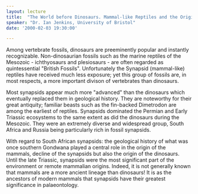 ```yaml
---
layout: lecture
title:  "The World before Dinosaurs. Mammal-like Reptiles and the Origin of Mammals - the Neglected Fossils"
speaker: "Dr. Ian Jenkins, University of Bristol"
date: '2000-02-03 19:30:00'

---
```

Among vertebrate fossils, dinosaurs are preeminently popular and instantly recognizable. Non-dinosaurian fossils such as the marine reptiles of the Mesozoic - ichthyosaurs and plesiosaurs - are often regarded as quintessential "British Fossils". Unfortunately the Synapsid (mammal-like) reptiles have received much less exposure; yet this group of fossils are, in most respects, a more important divison of vertebrates than dinosaurs.

Most synapsids appear much more "advanced" than the dinosaurs which eventually replaced them in geological history. They are noteworthy for their great antiquity; familiar beasts such as the fin-backed Dimetrodon are among the earliest of reptiles. Synapsids dominated the Permian and Early Triassic ecosystems to the same extent as did the dinosaurs during the Mesozoic. They were an extremely diverse and widespread group, South Africa and Russia being particularly rich in fossil synapsids.

With regard to South African synapsids: the geological history of what was once southern Gondwana played a central role in the origin of the mammals, decline of the synapsids but also the origin of the dinosaurs. Until the late Triassic, synapsids were the most significant part of the environment or remote mammalian origins. Indeed, it is not generally known that mammals are a more ancient lineage than dinosaurs! It is as the ancestors of modern mammals that synapsids have their greatest significance in palaeontology.